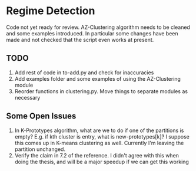 # Regime Detection

Code not yet ready for review. AZ-Clustering algorithm needs to be cleaned and some examples introduced. In particular some changes have been made and not checked that the script even works at present.

## TODO

1. Add rest of code in to-add.py and check for inaccuracies
2. Add examples folder and some examples of using the AZ-Clustering module
3. Reorder functions in clustering.py. Move things to separate modules as necessary

## Some Open Issues

1. In K-Prototypes algorithm, what are we to do if one of the partitions is empty? E.g. if kth cluster is entry, what is new-prototypes[k]? I suppose this comes up in K-means clustering as well. Currently I'm leaving the partition unchanged.
2. Verify the claim in 7.2 of the reference. I didn't agree with this when doing the thesis, and will be a major speedup if we can get this working
